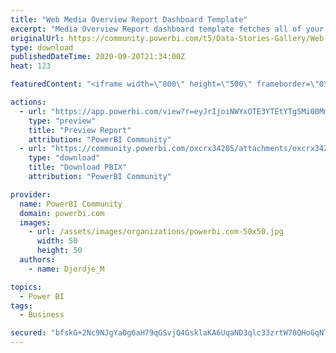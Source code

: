 ```yaml
---
title: "Web Media Overview Report Dashboard Template"
excerpt: "Media Overview Report dashboard template fetches all of your advertising data and then visualizes it in a single view. This Web Multichannel"
originalUrl: https://community.powerbi.com/t5/Data-Stories-Gallery/Web-Media-Overview-Report-Dashboard-Template/m-p/1382890
type: download
publishedDateTime: 2020-09-20T21:34:00Z
heat: 123

featuredContent: "<iframe width=\"800\" height=\"500\" frameborder=\"0\" src=\"https://app.powerbi.com/view?r=eyJrIjoiNWYxOTE3YTEtYTg5Mi00MmUwLWIzNGItZTI4ZTUwZDdlMjJjIiwidCI6IjYyYjBiNjRjLTRiNWItNDU5OC04OGZlLTljYTIxNmM1NjdkMiIsImMiOjh9\"></iframe>"

actions:
  - url: "https://app.powerbi.com/view?r=eyJrIjoiNWYxOTE3YTEtYTg5Mi00MmUwLWIzNGItZTI4ZTUwZDdlMjJjIiwidCI6IjYyYjBiNjRjLTRiNWItNDU5OC04OGZlLTljYTIxNmM1NjdkMiIsImMiOjh9"
    type: "preview"
    title: "Preview Report"
    attribution: "PowerBI Community"
  - url: "https://community.powerbi.com/oxcrx34285/attachments/oxcrx34285/DataStoriesGallery/4592/1/Media%20Overview%20Report.pbix"
    type: "download"
    title: "Download PBIX"
    attribution: "PowerBI Community"

provider:
  name: PowerBI Community
  domain: powerbi.com
  images:
    - url: /assets/images/organizations/powerbi.com-50x50.jpg
      width: 50
      height: 50
  authors:
    - name: Djordje_M

topics:
  - Power BI
tags:
  - Business

secured: "bfskG+2Nc9NJgYaOg6aH79qGSvjQ4GsklaKA6UqaND3qlc33zrtW78QHoGqNluyXKRtFKa+umgcK07ko0T1jq1ON8BL+Hql9aU3q/Jh3HT87siwxQV6yaQX2gyswhktBf0s0PpZ8ByyfZcvaVnQfxgxXV18B0pHsnvG0EnqvMF69a3KR6stkerGI3xzNlANlnNx9SOXgyjmw+VQVE7Mx5f15xJ/AInYcs0RlI+nLaNSGyQIkvnLVdxTmOeZKQ+r8Dn98QuScQHW9EVgOTwcIwfAdD6wi6qGdT7VUJKeQDgVWFT7132g0ai+NFrxOaSc3aQZSF0ka7Kp/vhjRTSKoMz/P1+KjYCixpCk3puxX2XIZDnl+RLv6TEGCv5zDu+zC6YMJZ9++oZV4wPsSYmQ8xA==;0nDcHhgDWGOPLt+fcD9onA=="
---
```


